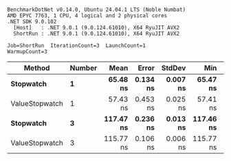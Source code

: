 ```

BenchmarkDotNet v0.14.0, Ubuntu 24.04.1 LTS (Noble Numbat)
AMD EPYC 7763, 1 CPU, 4 logical and 2 physical cores
.NET SDK 9.0.102
  [Host]   : .NET 9.0.1 (9.0.124.61010), X64 RyuJIT AVX2
  ShortRun : .NET 9.0.1 (9.0.124.61010), X64 RyuJIT AVX2

Job=ShortRun  IterationCount=3  LaunchCount=1  
WarmupCount=3  

```
| Method         | Number | Mean      | Error    | StdDev   | Min       | Max       | Allocated |
|--------------- |------- |----------:|---------:|---------:|----------:|----------:|----------:|
| **Stopwatch**      | **1**      |  **65.48 ns** | **0.134 ns** | **0.007 ns** |  **65.47 ns** |  **65.48 ns** |         **-** |
| ValueStopwatch | 1      |  57.43 ns | 0.453 ns | 0.025 ns |  57.41 ns |  57.46 ns |         - |
| **Stopwatch**      | **3**      | **117.47 ns** | **0.236 ns** | **0.013 ns** | **117.46 ns** | **117.48 ns** |         **-** |
| ValueStopwatch | 3      | 115.77 ns | 0.106 ns | 0.006 ns | 115.77 ns | 115.78 ns |         - |
